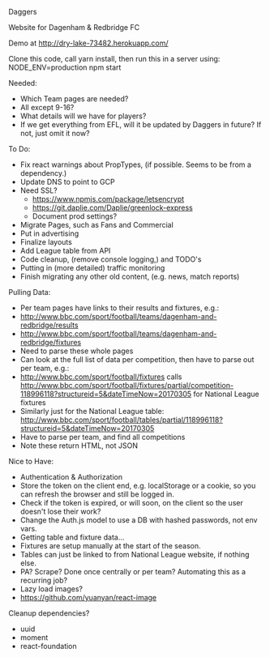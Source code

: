Daggers

Website for Dagenham & Redbridge FC

Demo at http://dry-lake-73482.herokuapp.com/

Clone this code, call yarn install, then run this in a server using:
  NODE_ENV=production npm start

Needed:
* Which Team pages are needed?
 * All except 9-16?
* What details will we have for players?
 * If we get everything from EFL, will it be updated by Daggers in future? If not, just omit it now?

To Do:
* Fix react warnings about PropTypes, (if possible. Seems to be from a dependency.)
* Update DNS to point to GCP
* Need SSL?
  * https://www.npmjs.com/package/letsencrypt
  * https://git.daplie.com/Daplie/greenlock-express
  * Document prod settings?
* Migrate Pages, such as Fans and Commercial
* Put in advertising
* Finalize layouts
* Add League table from API
* Code cleanup, (remove console logging,) and TODO's
* Putting in (more detailed) traffic monitoring
* Finish migrating any other old content, (e.g. news, match reports)

Pulling Data:
* Per team pages have links to their results and fixtures, e.g.:
 * http://www.bbc.com/sport/football/teams/dagenham-and-redbridge/results
 * http://www.bbc.com/sport/football/teams/dagenham-and-redbridge/fixtures
 * Need to parse these whole pages
* Can look at the full list of data per competition, then have to parse out per team, e.g.:
 * http://www.bbc.com/sport/football/fixtures calls http://www.bbc.com/sport/football/fixtures/partial/competition-118996118?structureid=5&dateTimeNow=20170305 for National League fixtures
 * Similarly just for the National League table: http://www.bbc.com/sport/football/tables/partial/118996118?structureid=5&dateTimeNow=20170305
 * Have to parse per team, and find all competitions
 * Note these return HTML, not JSON

Nice to Have:
* Authentication & Authorization
 * Store the token on the client end, e.g. localStorage or a cookie, so you can refresh the browser and still be logged in.
 * Check if the token is expired, or will soon, on the client so the user doesn't lose their work?
 * Change the Auth.js model to use a DB with hashed passwords, not env vars.
* Getting table and fixture data...
 * Fixtures are setup manually at the start of the season.
 * Tables can just be linked to from National League website, if nothing else.
 * PA? Scrape? Done once centrally or per team? Automating this as a recurring job?
* Lazy load images?
 * https://github.com/yuanyan/react-image

Cleanup dependencies?
* uuid
* moment
* react-foundation
